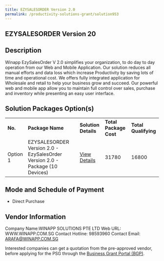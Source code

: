 ```yaml
---
title: EZYSALESORDER Version 2.0
permalink: /productivity-solutions-grant/solution953
---
```


## EZYSALESORDER Version 20

## Description

Winapp EzySalesOrder V 2.0  simplifies your organization, to do day to day operation from our Web and Mobile Application. Our solution reduces all manual efforts and data loss which increase Productivity by saving lots of time and operational cost. We offers fully integrated application for Wholesale and retail to help your business grow and succeed. Our powerful web and mobile app allow you to maintain full control over sales, purchase and inventory while presenting an easy user interface.

## Solution Packages Option(s)

<table>
<tr>
<td><b>No.</b></td>
<td><b>Package Name</b></td>
<td><b>Solution Details</b></td>
<td><b>Total Package Cost</b></td>
<td><b>Total Qualifying</b></td>
</tr>
<tr>
<td>Option 1</td>
<td>EZYSALESORDER Version 2.0 - EzySalesOrder Version 2.0 - Package (10 Devices)</td>
<td><a href='https://www.gobusiness.gov.sg/images/psg/Desensitised_WINAPP_20200264_Annex_3_Part_3.pdf'>View Details</a></td>
<td>31780</td>
<td>16800</td>
</tr>
</table>

## Mode and Schedule of Payment

 - Direct Purchase

## Vendor Information

 Company Name:WINAPP SOLUTIONS PTE LTD 
Web URL: WWW.WINAPP.COM.SG 
Contact Hotline: 98593960 
Contact Email: ARAFA@WINAPP.COM.SG 


Interested companies can get a quotation from the pre-approved vendor, before applying for the PSG through the <a href='https://www.businessgrants.gov.sg/'>Business Grant Portal (BGP)</a>.

